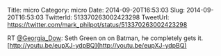 Title: micro
Category: micro
Date: 2014-09-20T16:53:03
Slug: 2014-09-20T16:53:03
TwitterId: 513370263002423298
TweetUrl: https://twitter.com/mark_philpot/status/513370263002423298

RT [@Georgia_Dow](https://twitter.com/Georgia_Dow): Seth Green on on Batman, he completely gets it.  
[http://youtu.be/eupXJ-ydpBQ](http://youtu.be/eupXJ-ydpBQ)